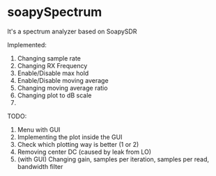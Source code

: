 # soapySpectrum
It's a spectrum analyzer based on SoapySDR

Implemented:
1. Changing sample rate
2. Changing RX Frequency
3. Enable/Disable max hold
4. Enable/Disable moving average
5. Changing moving average ratio
6. Changing plot to dB scale
7. 

TODO:
1. Menu with GUI
2. Implementing the plot inside the GUI
3. Check which plotting way is better (1 or 2)
4. Removing center DC (caused by leak from LO)
5. (with GUI) Changing gain, samples per iteration, samples per read, bandwidth filter
